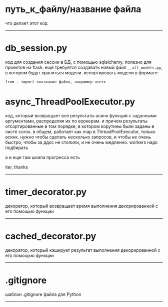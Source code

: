 # путь_к_файлу/название файла

что делает этот код

  ----

# db_session.py
код для создания сессии в БД, с помощью sqlalchemy. полезно для проектов на flask. 
ещё требуется создавать новый файл `__all_models.py`, в котором будут храниться модели. испортировать модели в формате:
```
from . import <название файла, например user>
```

# async_ThreadPoolExecutor.py

код, который возвращает все результаты асинк функций с заданными аргументами, распределяя их по воркерам. и причем результаты отсортированные в том порядке, в котором корутины были заданы в листе coros. в общем, работает как map в ThreadPoolExecutor, только асинк. нужно чтобы сделать несколько запросов, и чтобы не очень быстро, чтобы за ддос не стопили, и не очень медленно. workers надо подбирать

а и еще там шкала прогресса есть

iter, thanks

   ----

# timer_decorator.py

декоратор, который возвращает время выполнения декорированной с его помощью функции

   ----

# cached_decorator.py

декоратор, который кэширует результат выполнения декорированной с его помощью функции

   ----

# .gitignore

шаблон .gitignore файла для Python

  ----
